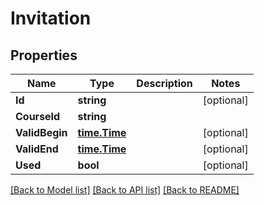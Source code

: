 # Invitation

## Properties

Name | Type | Description | Notes
------------ | ------------- | ------------- | -------------
**Id** | **string** |  | [optional] 
**CourseId** | **string** |  | 
**ValidBegin** | [**time.Time**](time.Time.md) |  | [optional] 
**ValidEnd** | [**time.Time**](time.Time.md) |  | [optional] 
**Used** | **bool** |  | [optional] 

[[Back to Model list]](../README.md#documentation-for-models) [[Back to API list]](../README.md#documentation-for-api-endpoints) [[Back to README]](../README.md)


